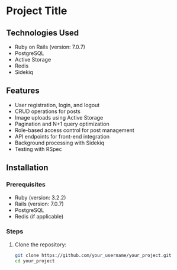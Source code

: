 # Project Title

## Technologies Used

- Ruby on Rails (version: 7.0.7)
- PostgreSQL
- Active Storage
- Redis
- Sidekiq

## Features

- User registration, login, and logout
- CRUD operations for posts
- Image uploads using Active Storage
- Pagination and N+1 query optimization
- Role-based access control for post management
- API endpoints for front-end integration
- Background processing with Sidekiq
- Testing with RSpec

## Installation

### Prerequisites

- Ruby (version: 3.2.2)
- Rails (version: 7.0.7)
- PostgreSQL
- Redis (if applicable)

### Steps

1. Clone the repository:
   ```bash
   git clone https://github.com/your_username/your_project.git
   cd your_project
